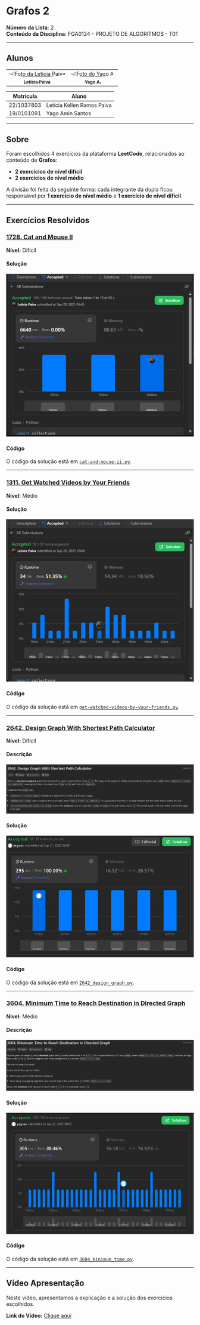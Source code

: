 # Grafos 2

**Número da Lista**: 2  
**Conteúdo da Disciplina**: FGA0124 - PROJETO DE ALGORITMOS - T01  

---

## Alunos

<div align="center">
<table>
  <tr>
    <td align="center">
      <a href="https://github.com/leticiakrpaiva">
        <img style="border-radius: 50%;" src="https://github.com/leticiakrpaiva.png" width="190" alt="Foto da Letícia Paiva"/>
        <br /><sub><b>Letícia Paiva</b></sub>
      </a>
    </td>
    <td align="center">
      <a href="https://github.com/Yagoas">
        <img style="border-radius: 50%;" src="https://github.com/Yagoas.png" width="190" alt="Foto do Yago A."/>
        <br /><sub><b>Yago A.</b></sub>
      </a>
    </td>
  </tr>
</table>
</div>

| Matrícula   | Aluno                        |
| ----------- | ---------------------------- |
| 22/1037803  | Letícia Kellen Ramos Paiva   |
| 19/0101091  | Yago Amin Santos             |

---

## Sobre

Foram escolhidos 4 exercícios da plataforma **LeetCode**, relacionados ao conteúdo de **Grafos**:

- **2 exercícios de nível difícil**  
- **2 exercícios de nível médio**  

A divisão foi feita da seguinte forma: cada integrante da dupla ficou responsável por **1 exercício de nível médio** e **1 exercício de nível difícil**.  

---

## Exercícios Resolvidos

### [1728. Cat and Mouse II](https://leetcode.com/problems/cat-and-mouse-ii?envType=problem-list-v2&envId=graph)

**Nível:** Difícil  

#### Solução
![Solução](./assets/solução1728.png)

#### Código
O código da solução está em [`cat-and-mouse-ii.py`](./exercicios/cat-and-mouse-ii.py).

---

### [1311. Get Watched Videos by Your Friends](https://leetcode.com/problems/get-watched-videos-by-your-friends?envType=problem-list-v2&envId=graph)

**Nível:** Médio  

#### Solução
![Solução](./assets/solução1311.png)

#### Código
O código da solução está em [`get-watched-videos-by-your-friends.py`](./exercicios/get-watched-videos-by-your-friends.py).

---

### [2642. Design Graph With Shortest Path Calculator](https://leetcode.com/problems/design-graph-with-shortest-path-calculator/description/)

**Nível:** Difícil

#### Descrição
![Descrição](./assets/descrição2642.png)

#### Solução
![Solução](./assets/solução2642.png)

#### Código
O código da solução está em [`2642_design_graph.py`](./exercicios/2642_design_graph.py).

---

### [3604. Minimum Time to Reach Destination in Directed Graph](https://leetcode.com/problems/minimum-time-to-reach-destination-in-directed-graph/description/)

**Nível:** Médio

#### Descrição
![Descrição](./assets/descrição3604.png)

#### Solução
![Solução](./assets/solução3604.png)

#### Código
O código da solução está em [`3604_minimum_time.py`](./exercicios/3604_minimum_time.py).

---

## Vídeo Apresentação

Neste vídeo, apresentamos a explicação e a solução dos exercícios escolhidos.  

**Link do Vídeo:** [Clique aqui](https://youtu.be/xxxxx) <!-- Substitua pelo link real -->
